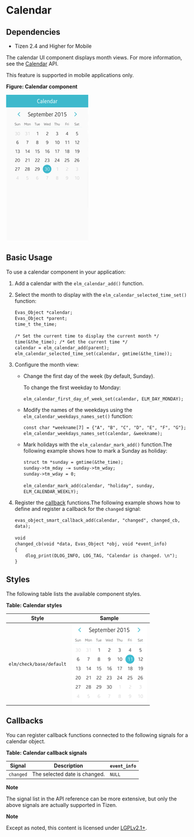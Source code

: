 # Calendar

## Dependencies

- Tizen 2.4 and Higher for Mobile

The calendar UI component displays month views. For more information, see the [Calendar](../../../../../org.tizen.native.mobile.apireference/group__Calendar.html) API.

This feature is supported in mobile applications only.

**Figure: Calendar component**

![Calendar component](./media/calendar.png)

## Basic Usage

To use a calendar component in your application:

1. Add a calendar with the `elm_calendar_add()` function.

2. Select the month to display with the `elm_calendar_selected_time_set()` function:

   ```
   Evas_Object *calendar;
   Evas_Object *parent;
   time_t the_time;

   /* Set the current time to display the current month */
   time(&the_time); /* Get the current time */
   calendar = elm_calendar_add(parent);
   elm_calendar_selected_time_set(calendar, gmtime(&the_time));
   ```

3. Configure the month view:

   - Change the first day of the week (by default, Sunday).

     To change the first weekday to Monday:

     ```
     elm_calendar_first_day_of_week_set(calendar, ELM_DAY_MONDAY);
     ```

   - Modify the names of the weekdays using the `elm_calendar_weekdays_names_set()` function:

     ```
     const char *weekname[7] = {"A", "B", "C", "D", "E", "F", "G"};
     elm_calendar_weekdays_names_set(calendar, &weekname);
     ```

   - Mark holidays with the `elm_calendar_mark_add()` function.The following example shows how to mark a Sunday as holiday:

     ```
     struct tm *sunday = gmtime(&the_time);
     sunday->tm_mday -= sunday->tm_wday;
     sunday->tm_wday = 0;

     elm_calendar_mark_add(calendar, "holiday", sunday, ELM_CALENDAR_WEEKLY);
     ```

4. Register the [callback](#callback) functions.The following example shows how to define and register a callback for the `changed` signal:

   ```
   evas_object_smart_callback_add(calendar, "changed", changed_cb, data);

   void
   changed_cb(void *data, Evas_Object *obj, void *event_info)
   {
       dlog_print(DLOG_INFO, LOG_TAG, "Calendar is changed. \n");
   }
   ```

## Styles

The following table lists the available component styles.

**Table: Calendar styles**

| Style                    | Sample                                   |
| ------------------------ | ---------------------------------------- |
| `elm/check/base/default` | ![elm/check/base/default](./media/calendar_style.png) |

## Callbacks

You can register callback functions connected to the following signals for a calendar object.

**Table: Calendar callback signals**

| Signal    | Description                   | `event_info` |
| --------- | ----------------------------- | ------------ |
| `changed` | The selected date is changed. | `NULL`       |

**Note**

The signal list in the API reference can be more extensive, but only the above signals are actually supported in Tizen.

**Note**

Except as noted, this content is licensed under [LGPLv2.1+](http://opensource.org/licenses/LGPL-2.1).